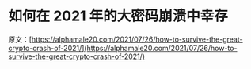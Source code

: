 # 如何在 2021 年的大密码崩溃中幸存

原文：[https://alphamale20.com/2021/07/26/how-to-survive-the-great-crypto-crash-of-2021/](https://alphamale20.com/2021/07/26/how-to-survive-the-great-crypto-crash-of-2021/)